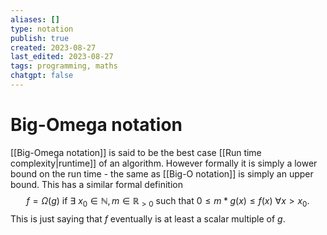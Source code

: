 ```yaml
---
aliases: []
type: notation
publish: true
created: 2023-08-27
last_edited: 2023-08-27
tags: programming, maths
chatgpt: false
---
```

# Big-Omega notation

[[Big-Omega notation]] is said to be the best case [[Run time complexity|runtime]] of an algorithm. However formally it is simply a lower bound on the run time - the same as [[Big-O notation]] is simply an upper bound. This has a similar formal definition
$$ f = \Omega(g) \mbox{ if } \exists \ x_0 \in \mathbb{N}, m \in \mathbb{R}_{>0} \mbox{ such that } 0 \leq m \ast g(x) \leq f(x) \ \forall x > x_0.$$
This is just saying that $f$ eventually is at least a scalar multiple of $g$.
